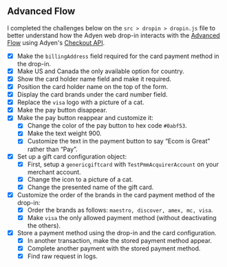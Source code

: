 ## Advanced Flow
I completed the challenges below on the `src > dropin > dropin.js` file to better understand how the Adyen web drop-in interacts with the [Advanced Flow](https://docs.adyen.com/online-payments/build-your-integration/advanced-flow/?platform=Web&integration=Drop-in&version=6.3.0) using Adyen's [Checkout API](https://docs.adyen.com/api-explorer/).

- [x] Make the `billingAddress` field required for the card payment method in the drop-in.
- [x] Make US and Canada the only available option for country.
- [x] Show the card holder name field and make it required.
- [x] Position the card holder name on the top of the form.
- [x] Display the card brands under the card number field.
- [x] Replace the `visa` logo with a picture of a cat.
- [x] Make the pay button disappear.
- [x] Make the pay button reappear and customize it:
    - [x] Change the color of the pay button to hex code `#0abf53`.
    - [x] Make the text weight 900.
    - [x] Customize the text in the payment button to say “Ecom is Great” rather than “Pay”.
- [x] Set up a gift card configuration object:
    - [x] First, setup a `genericgiftcard` with `TestPmmAcquirerAccount` on your merchant account.
    - [x] Change the icon to a picture of a cat.
    - [x] Change the presented name of the gift card.
- [x] Customize the order of the brands in the card payment method of the drop-in:
    - [x] Order the brands as follows: `maestro, discover, amex, mc, visa`.
    - [x] Make `visa` the only allowed payment method (without deactivating the others).
- [x] Store a payment method using the drop-in and the card configuration.
    - [x] In another transaction, make the stored payment method appear.
    - [x] Complete another payment with the stored payment method.
    - [x] Find raw request in logs.

